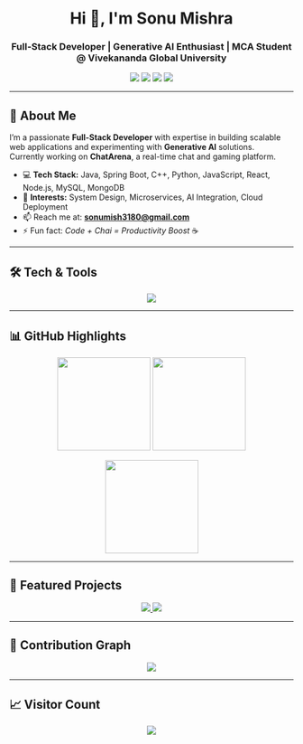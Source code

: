 <!-- Profile Header -->
<h1 align="center">Hi 👋, I'm Sonu Mishra</h1>
<h3 align="center">Full-Stack Developer | Generative AI Enthusiast | MCA Student @ Vivekananda Global University</h3>

<p align="center">
  <a href="https://linkedin.com/in/sonu23"><img src="https://img.shields.io/badge/LinkedIn-Profile-blue?logo=linkedin" /></a>
  <a href="mailto:sonumish3180@gmail.com"><img src="https://img.shields.io/badge/Email-Contact-red?logo=gmail" /></a>
  <a href="https://github.com/ItsmeSonu23"><img src="https://img.shields.io/badge/GitHub-Follow-black?logo=github" /></a>
  <a href="https://yourwebsite.com"><img src="https://img.shields.io/badge/Portfolio-Visit-orange?logo=firefox" /></a>
</p>

---

## 🚀 About Me  
I’m a passionate **Full-Stack Developer** with expertise in building scalable web applications and experimenting with **Generative AI** solutions.  
Currently working on **ChatArena**, a real-time chat and gaming platform.  

- 💻 **Tech Stack:** Java, Spring Boot, C++, Python, JavaScript, React, Node.js, MySQL, MongoDB  
- 🎯 **Interests:** System Design, Microservices, AI Integration, Cloud Deployment  
- 📫 Reach me at: **sonumish3180@gmail.com**  
- ⚡ Fun fact: *Code + Chai = Productivity Boost* ☕

---

## 🛠 Tech & Tools
<p align="center">
  <img src="https://skillicons.dev/icons?i=java,spring,cpp,python,js,react,nodejs,mysql,mongodb,git,github,docker,linux,kafka" />
</p>

---

## 📊 GitHub Highlights
<p align="center">
  <img src="https://github-readme-stats.vercel.app/api?username=ItsmeSonu23&show_icons=true&theme=radical" height="165"/>
  <img src="https://streak-stats.demolab.com?user=ItsmeSonu23&theme=radical" height="165"/>
</p>

<p align="center">
  <img src="https://github-readme-stats.vercel.app/api/top-langs/?username=ItsmeSonu23&layout=compact&theme=radical" height="165"/>
</p>

---

## 💼 Featured Projects
<p align="center">
  <a href="https://github.com/ItsmeSonu23/ChatArena">
    <img src="https://github-readme-stats.vercel.app/api/pin/?username=ItsmeSonu23&repo=ChatArena&theme=radical" />
  </a>
  <a href="https://github.com/ItsmeSonu23/BharatLang">
    <img src="https://github-readme-stats.vercel.app/api/pin/?username=ItsmeSonu23&repo=BharatLang&theme=radical" />
  </a>
</p>

---

## 🐍 Contribution Graph
<p align="center">
  <img src="https://github.com/ItsmeSonu23/ItsmeSonu23/blob/output/github-contribution-grid-snake.svg" />
</p>

---

## 📈 Visitor Count
<p align="center">
  <img src="https://visitor-badge.laobi.icu/badge?page_id=ItsmeSonu23" />
</p>
